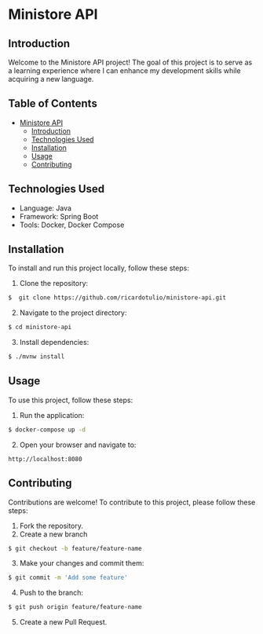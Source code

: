 # Ministore API

## Introduction
Welcome to the Ministore API project! The goal of this project is to serve as a learning experience where I can enhance my development skills while acquiring a new language.

## Table of Contents
- [Ministore API](#ministore-api)
  - [Introduction](#introduction)
  - [Technologies Used](#technologies-used)
  - [Installation](#installation)
  - [Usage](#usage)
  - [Contributing](#contributing)
  
## Technologies Used
- Language: Java
- Framework: Spring Boot
- Tools: Docker, Docker Compose

## Installation
To install and run this project locally, follow these steps:

1. Clone the repository:
```bash
$  git clone https://github.com/ricardotulio/ministore-api.git
```

2. Navigate to the project directory:
```bash
$ cd ministore-api
```

3. Install dependencies:
```bash
$ ./mvnw install
```

## Usage
To use this project, follow these steps:

1. Run the application:
```bash
$ docker-compose up -d
```

2. Open your browser and navigate to:
```url
http://localhost:8080
```

## Contributing
Contributions are welcome! To contribute to this project, please follow these steps:

1. Fork the repository.
2. Create a new branch
```bash
$ git checkout -b feature/feature-name
```
3. Make your changes and commit them:
```bash
$ git commit -m 'Add some feature'
```
4. Push to the branch:
```bash
$ git push origin feature/feature-name
```
5. Create a new Pull Request.

